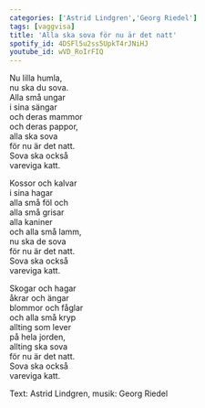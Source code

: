 ```yaml
---
categories: ['Astrid Lindgren','Georg Riedel']
tags: [vaggvisa]
title: 'Alla ska sova för nu är det natt'
spotify_id: 4DSFl5u2ss5UpkT4rJNiHJ
youtube_id: wVD_RoIrFIQ
---
```


Nu lilla humla,  
nu ska du sova.  
Alla små ungar  
i sina sängar  
och deras mammor  
och deras pappor,  
alla ska sova  
för nu är det natt.  
Sova ska också  
vareviga katt.  

Kossor och kalvar  
i sina hagar  
alla små föl och  
alla små grisar  
alla kaniner  
och alla små lamm,  
nu ska de sova  
för nu är det natt.  
Sova ska också  
vareviga katt.  

Skogar och hagar  
åkrar och ängar  
blommor och fåglar  
och alla små kryp  
allting som lever  
på hela jorden,  
allting ska sova  
för nu är det natt.  
Sova ska också  
vareviga katt.


Text: Astrid Lindgren, musik: Georg Riedel
